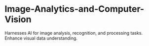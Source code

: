 # Image-Analytics-and-Computer-Vision





Harnesses AI for image analysis, recognition, and processing tasks. Enhance visual data understanding.
